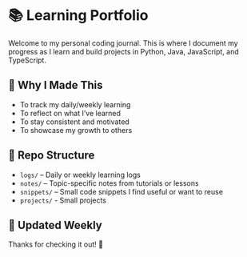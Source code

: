 # 📚 Learning Portfolio

Welcome to my personal coding journal. This is where I document my progress as I learn and build projects in Python, Java, JavaScript, and TypeScript.



## 🎯 Why I Made This

- To track my daily/weekly learning
- To reflect on what I’ve learned
- To stay consistent and motivated
- To showcase my growth to others



## 📂 Repo Structure

- `logs/` – Daily or weekly learning logs
- `notes/` – Topic-specific notes from tutorials or lessons
- `snippets/` – Small code snippets I find useful or want to reuse
- `projects/` - Small projects



## 🔁 Updated Weekly

Thanks for checking it out! 🚀
